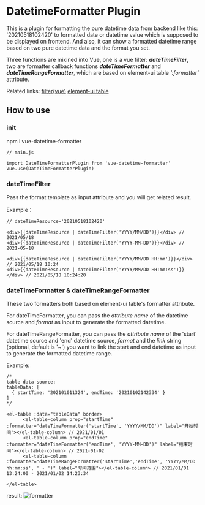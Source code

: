 # DatetimeFormatter Plugin

This is a plugin for formatting the pure datetime data from backend like this: '20210518102420' to formatted date or datetime value which is supposed to be displayed on frontend. And also, it can show a formatted datetime range based on two pure datetime data and the format you set.

Three functions are mixined into Vue, one is a vue filter: ***dateTimeFilter***, two are formatter callback functions ***dateTimeFormatter*** and ***dateTimeRangeFormatter***, which are based on element-ui table *':formatter'* attribute.

Related links:  [filter(vue)](https://vuejs.org/v2/guide/filters.html)   [element-ui table](https://element.eleme.io/#/en-US/component/table)

## How to use
### init
npm i vue-datetime-formatter
```
// main.js

import DateTimeFormatterPlugin from 'vue-datetime-formatter'
Vue.use(DateTimeFormatterPlugin)

```

### dateTimeFilter
Pass the format template as input attribute and you will get related result.

Example：
```
// dateTimeResource='20210518102420'

<div>{{dateTimeResource | dateTimeFilter('YYYY/MM/DD')}}</div> // 2021/05/18
<div>{{dateTimeResource | dateTimeFilter('YYYY-MM-DD')}}</div> // 2021-05-18

<div>{{dateTimeResource | dateTimeFilter('YYYY/MM/DD HH:mm')}}</div> // 2021/05/18 10:24
<div>{{dateTimeResource | dateTimeFilter('YYYY/MM/DD HH:mm:ss')}}</div> // 2021/05/18 10:24:20
```
### dateTimeFormatter & dateTimeRangeFormatter
These two formatters both based on element-ui table's formatter attribute.

For dateTimeFormatter, you can pass the _attribute name_ of the datetime source and _format_ as input to generate the formatted datetime.

For dateTimeRangeFormatter, you can pass the _attribute name_ of the 'start' datetime source and 'end' datetime source, _format_ and the _link_ string (optional, default is '~') you want to link the start and end datetime as input to generate the formatted datetime range.

Example:
```
/*
table data source:
tableData: [
  { startTime: '202101011324', endTime: '20210102142334' }
]
*/

<el-table :data="tableData" border>
      <el-table-column prop="startTime" :formatter="dateTimeFormatter('startTime', 'YYYY/MM/DD')" label="开始时间"></el-table-column> // 2021/01/01
      <el-table-column prop="endTime" :formatter="dateTimeFormatter('endTime', 'YYYY-MM-DD')" label="结束时间"></el-table-column> // 2021-01-02
      <el-table-column :formatter="dateTimeRangeFormatter('startTime','endTime', 'YYYY/MM/DD hh:mm:ss', ' - ')" label="时间范围"></el-table-column> // 2021/01/01 13:24:00 - 2021/01/02 14:23:34

</el-table>
```
result:
![formatter](https://user-images.githubusercontent.com/56863139/118585548-b6ea8900-b7cb-11eb-9243-968ab0e6dab0.png)
